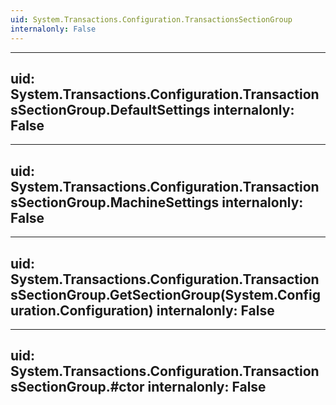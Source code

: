 ```yaml
---
uid: System.Transactions.Configuration.TransactionsSectionGroup
internalonly: False
---
```


---
uid: System.Transactions.Configuration.TransactionsSectionGroup.DefaultSettings
internalonly: False
---

---
uid: System.Transactions.Configuration.TransactionsSectionGroup.MachineSettings
internalonly: False
---

---
uid: System.Transactions.Configuration.TransactionsSectionGroup.GetSectionGroup(System.Configuration.Configuration)
internalonly: False
---

---
uid: System.Transactions.Configuration.TransactionsSectionGroup.#ctor
internalonly: False
---
